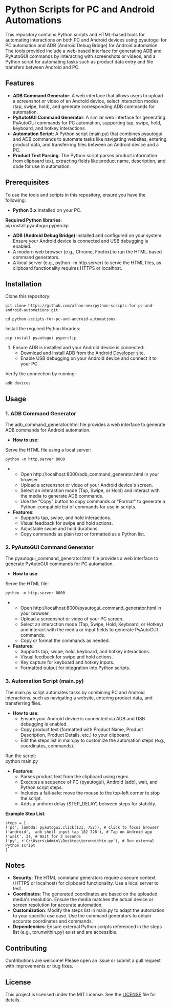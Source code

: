# **Python Scripts for PC and Android Automations**

This repository contains Python scripts and HTML-based tools for automating interactions on both PC and Android devices using pyautogui for PC automation and ADB (Android Debug Bridge) for Android automation. The tools provided include a web-based interface for generating ADB and PyAutoGUI commands by interacting with screenshots or videos, and a Python script for automating tasks such as product data entry and file transfers between Android and PC.

## **Features**

*   **ADB Command Generator**: A web interface that allows users to upload a screenshot or video of an Android device, select interaction modes (tap, swipe, hold), and generate corresponding ADB commands for automation.
*   **PyAutoGUI Command Generator**: A similar web interface for generating PyAutoGUI commands for PC automation, supporting tap, swipe, hold, keyboard, and hotkey interactions.
*   **Automation Script**: A Python script (main.py) that combines pyautogui and ADB commands to automate tasks like navigating websites, entering product data, and transferring files between an Android device and a PC.
*   **Product Text Parsing**: The Python script parses product information from clipboard text, extracting fields like product name, description, and code for use in automation.

## **Prerequisites**

To use the tools and scripts in this repository, ensure you have the following:

*   **Python 3.x** installed on your PC.

**Required Python libraries**:  
pip install pyautogui pyperclip

*   **ADB (Android Debug Bridge)** installed and configured on your system. Ensure your Android device is connected and USB debugging is enabled.
*   A modern web browser (e.g., Chrome, Firefox) to run the HTML-based command generators.
*   A local server (e.g., python -m http.server) to serve the HTML files, as clipboard functionality requires HTTPS or localhost.

## **Installation**

Clone this repository:  
```
git clone https://github.com/afnan-nex/python-scripts-for-pc-and-android-automations.git
```
```
cd python-scripts-for-pc-and-android-automations
```

Install the required Python libraries:    
```
pip install pyautogui pyperclip
```
1.  Ensure ADB is installed and your Android device is connected:  
    *   Download and install ADB from the [Android Developer site](https://developer.android.com/tools/releases/platform-tools).
    *   Enable USB debugging on your Android device and connect it to your PC.

Verify the connection by running:  
```
adb devices
```
## **Usage**

### **1. ADB Command Generator**

The adb_command_generator.html file provides a web interface to generate ADB commands for Android automation.

*   **How to use**:  
    

Serve the HTML file using a local server:  
```
python -m http.server 8000
```
*   *   Open http://localhost:8000/adb_command_generator.html in your browser.
    *   Upload a screenshot or video of your Android device's screen.
    *   Select an interaction mode (Tap, Swipe, or Hold) and interact with the media to generate ADB commands.
    *   Use the "Copy" button to copy commands or "Format" to generate a Python-compatible list of commands for use in scripts.
*   **Features**:  
    *   Supports tap, swipe, and hold interactions.
    *   Visual feedback for swipe and hold actions.
    *   Adjustable swipe and hold durations.
    *   Copy commands as plain text or formatted as a Python list.

### **2. PyAutoGUI Command Generator**

The pyautogui_command_generator.html file provides a web interface to generate PyAutoGUI commands for PC automation.

*   **How to use**:  
    

Serve the HTML file:  
```
python -m http.server 8000
```
*   *   Open http://localhost:8000/pyautogui_command_generator.html in your browser.
    *   Upload a screenshot or video of your PC screen.
    *   Select an interaction mode (Tap, Swipe, Hold, Keyboard, or Hotkey) and interact with the media or input fields to generate PyAutoGUI commands.
    *   Copy or format the commands as needed.
*   **Features**:  
    *   Supports tap, swipe, hold, keyboard, and hotkey interactions.
    *   Visual feedback for swipe and hold actions.
    *   Key capture for keyboard and hotkey inputs.
    *   Formatted output for integration into Python scripts.

### **3. Automation Script (main.py)**

The main.py script automates tasks by combining PC and Android interactions, such as navigating a website, entering product data, and transferring files.

*   **How to use**:  
    *   Ensure your Android device is connected via ADB and USB debugging is enabled.
    *   Copy product text (formatted with Product Name, Product Description, Product Details, etc.) to your clipboard.
    *   Edit the steps list in main.py to customize the automation steps (e.g., coordinates, commands).

Run the script:  
python main.py

*   **Features**:  
    *   Parses product text from the clipboard using regex.
    *   Executes a sequence of PC (pyautogui), Android (adb), wait, and Python script steps.
    *   Includes a fail-safe: move the mouse to the top-left corner to stop the script.
    *   Adds a uniform delay (STEP_DELAY) between steps for stability.

**Example Step List**:  
```
steps = [
('pc', lambda: pyautogui.click(131, 752)), # Click to focus browser
('android', 'adb shell input tap 182 728'), # Tap on Android app
('wait', 3), # Wait for 3 seconds
('py', r'C:\Users\Admin\\Desktop\torunwithin.py'), # Run external Python script
]
```
## **Notes**

*   **Security**: The HTML command generators require a secure context (HTTPS or localhost) for clipboard functionality. Use a local server to test.
*   **Coordinates**: The generated coordinates are based on the uploaded media's resolution. Ensure the media matches the actual device or screen resolution for accurate automation.
*   **Customization**: Modify the steps list in main.py to adapt the automation to your specific use case. Use the command generators to obtain accurate coordinates and commands.
*   **Dependencies**: Ensure external Python scripts referenced in the steps list (e.g., torunwithin.py) exist and are accessible.

## **Contributing**

Contributions are welcome! Please open an issue or submit a pull request with improvements or bug fixes.

## **License**

This project is licensed under the MIT License. See the [LICENSE](https://github.com/afnan-nex/python-scripts-for-pc-and-android-automations/blob/main/LICENSE) file for details.
